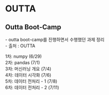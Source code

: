 # OUTTA
<h2> Outta Boot-Camp </h2>
<p> 
- outta boot-camp를 진행하면서 수행했던 과제 정리</br>
- 출처 : OUTTA
</p>
<p>
  1차: numpy (6/29)</br>
  2차: pandas (7/1)</br>
  3차: 머신러닝 개요 (7/4)</br>
  4차: 데이터 시각화 (7/6)</br>
  5차: 데이터 전처리 - 1 (7/8)</br>
  6차: 데이터 전처리 - 2 (7/11)</br>
</p>
